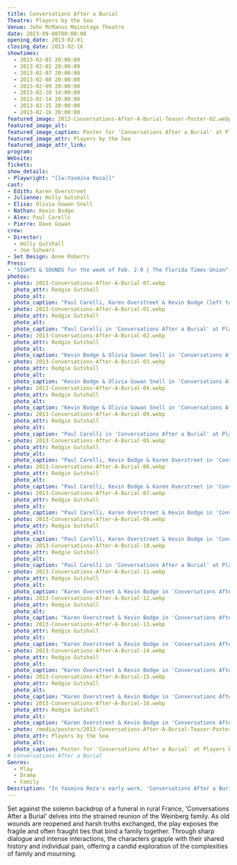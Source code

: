```yaml
---
title: Conversations After a Burial
Theatre: Players by the Sea
Venue: John McManus Mainstage Theatre
date: 2023-09-08T00:00:00
opening_date: 2013-02-01
closing_date: 2013-02-16
showtimes:
  - 2013-02-01 20:00:00
  - 2013-02-02 20:00:00
  - 2013-02-07 20:00:00
  - 2013-02-08 20:00:00
  - 2013-02-09 20:00:00
  - 2013-02-10 14:00:00
  - 2013-02-14 20:00:00
  - 2013-02-15 20:00:00
  - 2013-02-16 20:00:00
featured_image: 2013-Conversations-After-A-Burial-Teaser-Poster-02.webp
featured_image_alt: 
featured_image_caption: Poster for 'Conversations After a Burial' at Players by the Sea
featured_image_attr: Players by the Sea
featured_image_attr_link: 
program:
Website: 
Tickets: 
show_details: 
- Playwright: "[[w:Yasmina Reza]]"
cast:
- Edith: Karen Overstreet
- Julienne: Holly Gutshall
- Elisa: Olivia Gowan Snell
- Nathan: Kevin Bodge
- Alex: Paul Carelli
- Pierre: Dave Gowan
crew:
- Director: 
  - Holly Gutshall
  - Joe Schwarz
- Set Design: Anne Roberts
Press: 
- "SIGHTS & SOUNDS for the week of Feb. 2-9 | The Florida Times-Union": https://www.jacksonville.com/story/news/2013/02/02/sights-sounds-week-feb-2-9/15839452007/
photos:
- photo: 2013-Conversations-After-A-Burial-07.webp
  photo_attr: Redgie Gutshall
  photo_alt: 
  photo_caption: "Paul Carelli, Karen Overstreet & Kevin Bodge (left to right) in 'Conversations After a Burial' at Players by the Sea"
- photo: 2013-Conversations-After-A-Burial-01.webp
  photo_attr: Redgie Gutshall
  photo_alt: 
  photo_caption: "Paul Carelli in 'Conversations After a Burial' at Players by the Sea"
- photo: 2013-Conversations-After-A-Burial-02.webp
  photo_attr: Redgie Gutshall
  photo_alt: 
  photo_caption: "Kevin Bodge & Olivia Gowan Snell in 'Conversations After a Burial' at Players by the Sea"
- photo: 2013-Conversations-After-A-Burial-03.webp
  photo_attr: Redgie Gutshall
  photo_alt: 
  photo_caption: "Kevin Bodge & Olivia Gowan Snell in 'Conversations After a Burial' at Players by the Sea"
- photo: 2013-Conversations-After-A-Burial-04.webp
  photo_attr: Redgie Gutshall
  photo_alt: 
  photo_caption: "Kevin Bodge & Olivia Gowan Snell in 'Conversations After a Burial' at Players by the Sea"
- photo: 2013-Conversations-After-A-Burial-09.webp
  photo_attr: Redgie Gutshall
  photo_alt: 
  photo_caption: "Paul Carelli in 'Conversations After a Burial' at Players by the Sea"
- photo: 2013-Conversations-After-A-Burial-05.webp
  photo_attr: Redgie Gutshall
  photo_alt: 
  photo_caption: "Paul Carelli, Kevin Bodge & Karen Overstreet in 'Conversations After a Burial' at Players by the Sea"
- photo: 2013-Conversations-After-A-Burial-06.webp
  photo_attr: Redgie Gutshall
  photo_alt: 
  photo_caption: "Paul Carelli, Kevin Bodge & Karen Overstreet in 'Conversations After a Burial' at Players by the Sea"
- photo: 2013-Conversations-After-A-Burial-07.webp
  photo_attr: Redgie Gutshall
  photo_alt: 
  photo_caption: "Paul Carelli, Karen Overstreet & Kevin Bodge in 'Conversations After a Burial' at Players by the Sea"
- photo: 2013-Conversations-After-A-Burial-08.webp
  photo_attr: Redgie Gutshall
  photo_alt: 
  photo_caption: "Paul Carelli, Karen Overstreet & Kevin Bodge in 'Conversations After a Burial' at Players by the Sea"
- photo: 2013-Conversations-After-A-Burial-10.webp
  photo_attr: Redgie Gutshall
  photo_alt: 
  photo_caption: "Paul Carelli in 'Conversations After a Burial' at Players by the Sea"
- photo: 2013-Conversations-After-A-Burial-11.webp
  photo_attr: Redgie Gutshall
  photo_alt: 
  photo_caption: "Karen Overstreet & Kevin Bodge in 'Conversations After a Burial' at Players by the Sea"
- photo: 2013-Conversations-After-A-Burial-12.webp
  photo_attr: Redgie Gutshall
  photo_alt: 
  photo_caption: "Karen Overstreet & Kevin Bodge in 'Conversations After a Burial' at Players by the Sea"
- photo: 2013-Conversations-After-A-Burial-13.webp
  photo_attr: Redgie Gutshall
  photo_alt: 
  photo_caption: "Karen Overstreet & Kevin Bodge in 'Conversations After a Burial' at Players by the Sea"
- photo: 2013-Conversations-After-A-Burial-14.webp
  photo_attr: Redgie Gutshall
  photo_alt: 
  photo_caption: "Karen Overstreet & Kevin Bodge in 'Conversations After a Burial' at Players by the Sea"
- photo: 2013-Conversations-After-A-Burial-15.webp
  photo_attr: Redgie Gutshall
  photo_alt: 
  photo_caption: "Karen Overstreet & Kevin Bodge in 'Conversations After a Burial' at Players by the Sea"
- photo: 2013-Conversations-After-A-Burial-16.webp
  photo_attr: Redgie Gutshall
  photo_alt: 
  photo_caption: "Karen Overstreet & Kevin Bodge in 'Conversations After a Burial' at Players by the Sea"
- photo: /media/posters/2013-Conversations-After-A-Burial-Teaser-Poster-01.webp
  photo_attr: Players by the Sea
  photo_alt: 
  photo_caption: Poster for 'Conversations After a Burial' at Players by the Sea
# Conversations After a Burial
Genres:
  - Play
  - Drama
  - Family
Description: "In Yasmina Reza's early work, 'Conversations After a Burial,' a family's confrontation at a graveside in France's Loiret unravels into a raw and relentless dissection of grief, resentment, and familial bonds."
---
```

Set against the solemn backdrop of a funeral in rural France, 'Conversations After a Burial' delves into the strained reunion of the Weinberg family. As old wounds are reopened and harsh truths exchanged, the play exposes the fragile and often fraught ties that bind a family together. Through sharp dialogue and intense interactions, the characters grapple with their shared history and individual pain, offering a candid exploration of the complexities of family and mourning.
